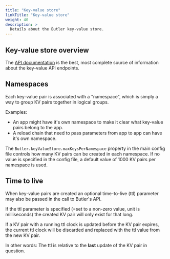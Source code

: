 ```yaml
---
title: "Key-value store"
linkTitle: "Key-value store"
weight: 40
description: >
  Details about the Butler key-value store. 
---
```


## Key-value store overview

The [API documentation](/docs/reference/rest-api/) is the best, most complete source of information about the key-value API endpoints.

## Namespaces

Each key-value pair is associated with a "namespace", which is simply a way to group KV pairs together in logical groups.

Examples:

* An app might have it's own namespace to make it clear what key-value pairs belong to the app.
* A reload chain that need to pass parameters from app to app can have it's own namespace.

The `Butler.keyValueStore.maxKeysPerNamespace` property in the main config file controls how many KV pairs can be created in each namespace. If no value is specified in the config file, a default value of 1000 KV pairs per namespace is used.

## Time to live

When key-value pairs are created an optional time-to-live (ttl) parameter may also be passed in the call to Butler's API.

If the ttl parameter is specified (=set to a non-zero value, unit is milliseconds) the created KV pair will only exist for that long.

If a KV pair with a running ttl clock is updated before the KV pair expires, the current ttl clock will be discarded and replaced with the ttl value from the new KV pair.

In other words: The ttl is relative to the **last** update of the KV pair in question.
